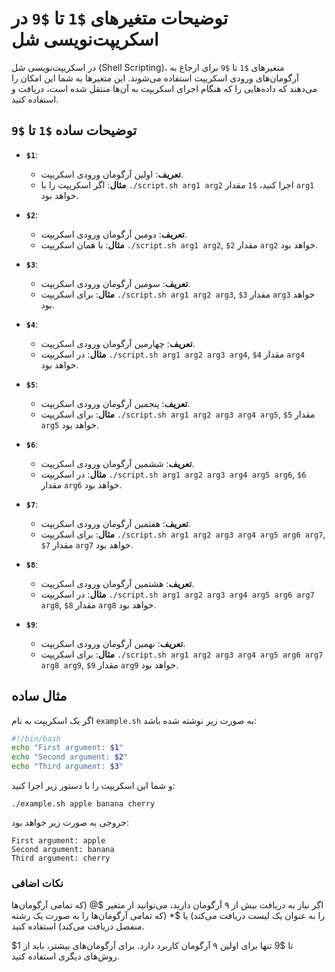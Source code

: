# توضیحات متغیرهای `$1` تا `$9` در اسکریپت‌نویسی شل

در اسکریپت‌نویسی شل (Shell Scripting)، متغیرهای `$1` تا `$9` برای ارجاع به آرگومان‌های ورودی اسکریپت استفاده می‌شوند. این متغیرها به شما این امکان را می‌دهند که داده‌هایی را که هنگام اجرای اسکریپت به آن‌ها منتقل شده است، دریافت و استفاده کنید.

## توضیحات ساده `$1` تا `$9`

- **`$1`**: 
  - **تعریف**: اولین آرگومان ورودی اسکریپت.
  - **مثال**: اگر اسکریپت را با `./script.sh arg1 arg2` اجرا کنید، `$1` مقدار `arg1` خواهد بود.

- **`$2`**: 
  - **تعریف**: دومین آرگومان ورودی اسکریپت.
  - **مثال**: با همان اسکریپت `./script.sh arg1 arg2`, `$2` مقدار `arg2` خواهد بود.

- **`$3`**: 
  - **تعریف**: سومین آرگومان ورودی اسکریپت.
  - **مثال**: برای اسکریپت `./script.sh arg1 arg2 arg3`, `$3` مقدار `arg3` خواهد بود.

- **`$4`**: 
  - **تعریف**: چهارمین آرگومان ورودی اسکریپت.
  - **مثال**: در اسکریپت `./script.sh arg1 arg2 arg3 arg4`, `$4` مقدار `arg4` خواهد بود.

- **`$5`**: 
  - **تعریف**: پنجمین آرگومان ورودی اسکریپت.
  - **مثال**: برای اسکریپت `./script.sh arg1 arg2 arg3 arg4 arg5`, `$5` مقدار `arg5` خواهد بود.

- **`$6`**: 
  - **تعریف**: ششمین آرگومان ورودی اسکریپت.
  - **مثال**: در اسکریپت `./script.sh arg1 arg2 arg3 arg4 arg5 arg6`, `$6` مقدار `arg6` خواهد بود.

- **`$7`**: 
  - **تعریف**: هفتمین آرگومان ورودی اسکریپت.
  - **مثال**: برای اسکریپت `./script.sh arg1 arg2 arg3 arg4 arg5 arg6 arg7`, `$7` مقدار `arg7` خواهد بود.

- **`$8`**: 
  - **تعریف**: هشتمین آرگومان ورودی اسکریپت.
  - **مثال**: در اسکریپت `./script.sh arg1 arg2 arg3 arg4 arg5 arg6 arg7 arg8`, `$8` مقدار `arg8` خواهد بود.

- **`$9`**: 
  - **تعریف**: نهمین آرگومان ورودی اسکریپت.
  - **مثال**: برای اسکریپت `./script.sh arg1 arg2 arg3 arg4 arg5 arg6 arg7 arg8 arg9`, `$9` مقدار `arg9` خواهد بود.

## مثال ساده

اگر یک اسکریپت به نام `example.sh` به صورت زیر نوشته شده باشد:

```bash
#!/bin/bash
echo "First argument: $1"
echo "Second argument: $2"
echo "Third argument: $3"
```

و شما این اسکریپت را با دستور زیر اجرا کنید:

```
./example.sh apple banana cherry
```
خروجی به صورت زیر خواهد بود:


```
First argument: apple
Second argument: banana
Third argument: cherry
```
### نکات اضافی

اگر نیاز به دریافت بیش از ۹ آرگومان دارید، می‌توانید از متغیر $@ (که تمامی آرگومان‌ها را به عنوان یک لیست دریافت می‌کند) یا $* (که تمامی آرگومان‌ها را به صورت یک رشته منفصل دریافت می‌کند) استفاده کنید.

$1 تا $9 تنها برای اولین ۹ آرگومان کاربرد دارد. برای آرگومان‌های بیشتر، باید از روش‌های دیگری استفاده کنید.



